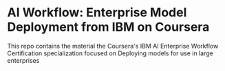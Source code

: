 # AI Workflow: Enterprise Model Deployment from IBM on Coursera 

This repo contains the material the Coursera's IBM AI Enterprise Workflow Certification specialization focused on Deploying models for use in large enterprises
